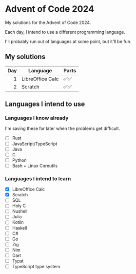 # Advent of Code 2024

My solutions for the Advent of Code 2024.

Each day, I intend to use a different programming language.

I'll probably run out of languages at some point, but it'll be fun.

## My solutions

| Day | Language         | Parts |
| --: | ---------------- | ----- |
| 1   | LibreOffice Calc | ✅✅  |
| 2   | Scratch          | ✅✅  |

## Languages I intend to use

### Languages I know already

I'm saving these for later when the problems get difficult.

- [ ] Rust
- [ ] JavaScript/TypeScript
- [ ] Java
- [ ] C
- [ ] Python
- [ ] Bash + Linux Coreutils

### Languages I intend to learn

- [x] LibreOffice Calc
- [x] Scratch
- [ ] SQL
- [ ] Holy C
- [ ] Nushell
- [ ] Julia
- [ ] Kotlin
- [ ] Haskell
- [ ] C#
- [ ] Go
- [ ] Zig
- [ ] Nim
- [ ] Dart
- [ ] Typst
- [ ] TypeScript type system
